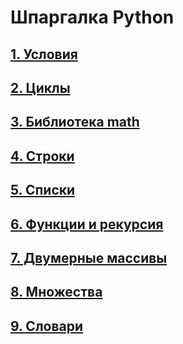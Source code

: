 # Шпаргалка Python

## [1. Условия](/pages/condition.md)

## [2. Циклы](/pages/cycles.md)

## [3. Библиотека math](/pages/calc.md)

## [4. Строки](/pages/lines.md)

## [5. Списки](/pages/lists.md)

## [6. Функции и рекурсия](#)

## [7. Двумерные массивы](#)

## [8. Множества](#)

## [9. Словари](#)